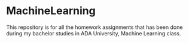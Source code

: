 # MachineLearning
This repository is for all the homework assignments that has been done during my bachelor studies in ADA University, Machine Learning class.
